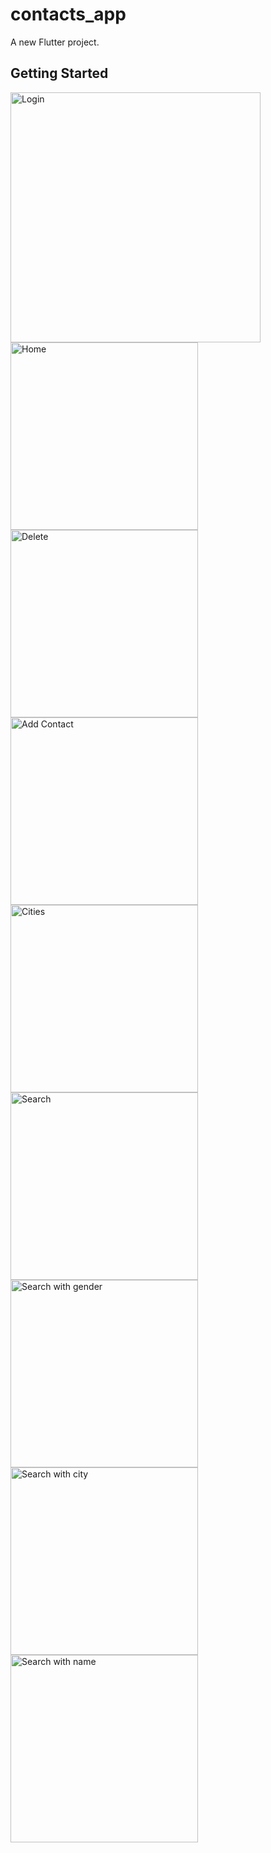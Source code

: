 # contacts_app

A new Flutter project.

## Getting Started
<div>
    <img src="assets/app_ss/login.png" alt="Login" width="400"/>
    
</div>

<div>
    <img src="assets/app_ss/home.png" alt="Home" width="300"/>
    <img src="assets/app_ss/delete.png" alt="Delete" width="300"/>
</div>

<div>
   <img src="assets/app_ss/add.png" alt="Add Contact" width="300"/>
    <img src="assets/app_ss/cities.png" alt="Cities" width="300"/>
</div>

<div>
   <img src="assets/app_ss/search.png" alt="Search" width="300"/>
    <img src="assets/app_ss/searchgender.png" alt="Search with gender" width="300"/>
</div>
<div>
     <img src="assets/app_ss/searchwithcity.png" alt="Search with city" width="300"/>
    <img src="assets/app_ss/searchwithname.png" alt="Search with name" width="300"/>
</div>